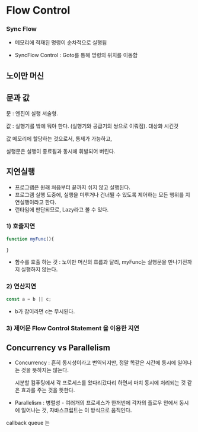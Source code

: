 # Flow Control



### Sync Flow 

- 메모리에 적재된 명령이 순차적으로 실행됨

- SyncFlow Control : Goto를 통해 명령의 위치를 이동함



## 노이만 머신



## 문과 값 

문 : 엔진이 실행 서술형. 

값 : 실행기를 밖에 둬야 한다. (실행기와 공급기의 쌍으로 이뤄짐). 대상화 시킨것



값 메모리에 할당하는 것으로서, 통제가 가능하고,

실행문은 실행이 종료됨과 동시에 휘발되어 버린다. 



## 지연실행

- 프로그램은 원래 처음부터 끝까지 쉬지 않고 실행된다. 
- 프로그램 실행 도중에, 실행을 미루거나 건너뛸 수 있도록 제어하는 모든 행위를 지연실행이라고 한다. 
- 런타임에 판단되므로,  Lazy라고 볼 수 있다. 





### 1) 호출지연

```javascript
function myFunc(){
    
}
```

- 함수를 호출 하는 것 : 노이만 머신의 흐름과 달리, myFunc는 실행문을 만나기전까지 실행하지 않는다.



### 2) 연산지연

```javascript
const a = b || c;
```

- b가 참이라면 c는 무시된다. 



### 3) 제어문 Flow Control Statement 을 이용한 지연







## Concurrency vs Parallelism

- Concurrency  : 흔히 동시성이라고 번역되지만, 정말 똑같은 시간에 동시에 일어나는 것을 뜻하지는 않는다.

  시분할 컴퓨팅에서 각 프로세스를 왔다리갔다리 하면서 마치 동시에 처리되는 것 같은 효과를 주는 것을 뜻한다.

- Parallelism : 병렬성 - 여러개의 프로세스가 한꺼번에 각자의 플로우 안에서 동시에 일어나는 것, 자바스크립트는 이 방식으로 움직인다.





callback queue 는 